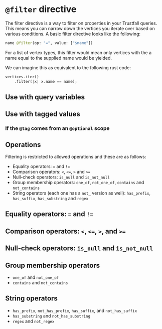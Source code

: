 # `@filter` directive

The filter directive is a way to filter on properties in your Trustfall queries. This
means you can narrow down the vertices you iterate over based on various conditions.
A basic filter directive looks like the following:

```graphql
name @filter(op: "=", value: ["$name"])
```

For a list of vertex types, this filter would mean only vertices with the a name
equal to the supplied name would be yielded.

We can imagine this as equivalent to the following rust code:

```rust
vertices.iter()
    .filter(|x| x.name == name);
```

## Use with query variables

## Use with tagged values

### If the `@tag` comes from an `@optional` scope

## Operations

Filtering is restricted to allowed operations and these are as follows:

* Equality operators: `=` and `!=`
* Comparison operators: `<`, `<=`, `>` and `>=`
* Null-check operators: `is_null` and `is_not_null`
* Group membership operators: `one_of`, `not_one_of`, `contains` and `not_contains`
* String operators (each one has a `not_` version as well): `has_prefix`, `has_suffix`, `has_substring` and `regex`

## Equality operators: `=` and `!=`

## Comparison operators: `<`, `<=`, `>`, and `>=`

## Null-check operators: `is_null` and `is_not_null`

## Group membership operators

- `one_of` and `not_one_of`
- `contains` and `not_contains`

## String operators

- `has_prefix`, `not_has_prefix`, `has_suffix`, and `not_has_suffix`
- `has_substring` and `not_has_substring`
- `regex` and `not_regex`
